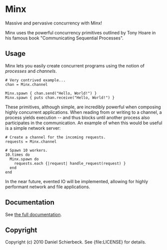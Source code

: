 Minx
====

Massive and pervasive concurrency with Minx!

Minx uses the powerful concurrency primitives outlined by Tony Hoare in his
famous book "Communicating Sequential Processes".


Usage
-----

Minx lets you easily create concurrent programs using the notion of *processes*
and *channels*.

    # Very contrived example...
    chan = Minx.channel

    Minx.spawn { chan.send("Hello, World!") }
    Minx.spawn { puts chan.receive("Hello, World!") }

These primitives, although simple, are incredibly powerful when composing highly
concurrent applications. When reading from or writing to a channel, a process
yields execution -- and thus blocks until another process also participates in
the communication. An example of when this would be useful is a simple network
server:

    # Create a channel for the incoming requests.
    requests = Minx.channel

    # Spawn 10 workers.
    10.times do
      Minx.spawn do
        requests.each {|request| handle_request(request) }
      end
    end

In the near future, evented IO will be implemented, allowing for highly
performant network and file applications.


Documentation
-------------

See [the full documentation](http://yardoc.org/docs/dasch-minx/file:README.md).


Copyright
---------

Copyright (c) 2010 Daniel Schierbeck. See {file:LICENSE} for details.
